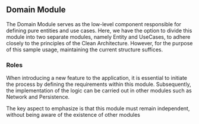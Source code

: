 
## Domain Module
The Domain Module serves as the low-level component responsible for defining pure entities and use cases. Here, we have the option to divide this module into two separate modules, namely Entity and UseCases, to adhere closely to the principles of the Clean Architecture. However, for the purpose of this sample usage, maintaining the current structure suffices.

### Roles
When introducing a new feature to the application, it is essential to initiate the process by defining the requirements within this module. Subsequently, the implementation of the logic can be carried out in other modules such as Network and Persistence.

The key aspect to emphasize is that this module must remain independent, without being aware of the existence of other modules